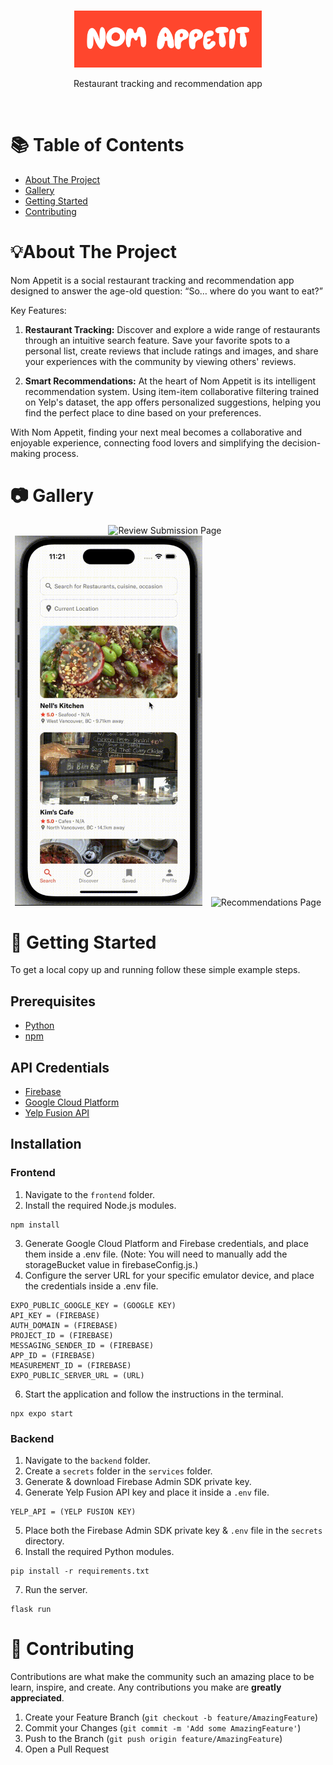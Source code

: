 <br>
<p align="center">
  <img src="./frontend/assets/gallery/logo.png" alt="Logo" width=300/>
</p>
<p align="center">
  Restaurant tracking and recommendation app
</p>
<br>

# 📚 Table of Contents
+ [About The Project](#abouttheproject)
+ [Gallery](#gallery)
+ [Getting Started](#getting-started)
+ [Contributing](#contributing)

# 💡About The Project
Nom Appetit is a social restaurant tracking and recommendation app designed to answer the age-old question: “So… where do you want to eat?”

Key Features:

1. **Restaurant Tracking:**
Discover and explore a wide range of restaurants through an intuitive search feature. Save your favorite spots to a personal list, create reviews that include ratings and images, and share your experiences with the community by viewing others' reviews.

2. **Smart Recommendations:**
At the heart of Nom Appetit is its intelligent recommendation system. Using item-item collaborative filtering trained on Yelp's dataset, the app offers personalized suggestions, helping you find the perfect place to dine based on your preferences.

With Nom Appetit, finding your next meal becomes a collaborative and enjoyable experience, connecting food lovers and simplifying the decision-making process.

# 📷 Gallery
<p align="center">
  <img src="./frontend/assets/gallery/search.gif" alt="Review Submission Page" width="300" style="margin-right: 10px;"/>
  <img src="./frontend/assets/gallery/profile.gif" alt="Profile Page" width="300" style="margin-right: 10px;"/>
  <img src="./frontend/assets/gallery/discover.gif" alt="Recommendations Page" width="300"/>
</p>


# 🚀 Getting Started
To get a local copy up and running follow these simple example steps.

## Prerequisites

- [Python](https://www.python.org/downloads/)
- [npm](https://www.npmjs.com/)


## API Credentials
- [Firebase](https://firebase.google.com/docs/functions/get-started?gen=2nd)
- [Google Cloud Platform](https://cloud.google.com/)
- [Yelp Fusion API](https://docs.developer.yelp.com/docs/fusion-intro)

## Installation

### Frontend
1. Navigate to the `frontend` folder.
2. Install the required Node.js modules.
```
npm install
```
3. Generate Google Cloud Platform and Firebase credentials, and place them inside a .env file. (Note: You will need to manually add the storageBucket value in firebaseConfig.js.)
5. Configure the server URL for your specific emulator device, and place the credentials inside a .env file.
```
EXPO_PUBLIC_GOOGLE_KEY = (GOOGLE KEY)
API_KEY = (FIREBASE)
AUTH_DOMAIN = (FIREBASE)
PROJECT_ID = (FIREBASE) 
MESSAGING_SENDER_ID = (FIREBASE)
APP_ID = (FIREBASE)
MEASUREMENT_ID = (FIREBASE)
EXPO_PUBLIC_SERVER_URL = (URL)
```
6. Start the application and follow the instructions in the terminal.
```
npx expo start
```

### Backend
1. Navigate to the `backend` folder.
2. Create a `secrets` folder in the `services` folder.
3. Generate & download Firebase Admin SDK private key.
4. Generate Yelp Fusion API key and place it inside a `.env` file.
```
YELP_API = (YELP FUSION KEY)
```
5. Place both the Firebase Admin SDK private key & `.env` file in the `secrets` directory.
6. Install the required Python modules.
```
pip install -r requirements.txt
```
7. Run the server.
```
flask run
```

# 🤝 Contributing

Contributions are what make the community such an amazing place to be learn, inspire, and create. Any contributions you make are **greatly appreciated**.

1. Create your Feature Branch (`git checkout -b feature/AmazingFeature`)
2. Commit your Changes (`git commit -m 'Add some AmazingFeature'`)
3. Push to the Branch (`git push origin feature/AmazingFeature`)
4. Open a Pull Request

